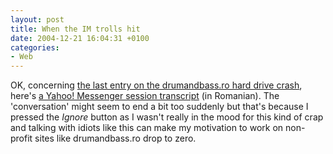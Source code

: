 ```yaml
---
layout: post
title: When the IM trolls hit
date: 2004-12-21 16:04:31 +0100
categories:
- Web
---
```

<p>OK, concerning <a href="http://rusiczki.net/blog/archives/2004/12/17/hard_drive_crash">the last entry on the drumandbass.ro hard drive crash</a>, here's <a href="http://www.rusiczki.net/blog/blogstuff/yahoo_messenger_transcript.txt">a Yahoo! Messenger session transcript</a> (in Romanian). The 'conversation' might seem to end a bit too suddenly but that's because I pressed the <em>Ignore</em> button as I wasn't really in the mood for this kind of crap and talking with idiots like this can make my motivation to work on non-profit sites like drumandbass.ro drop to zero.</p>
